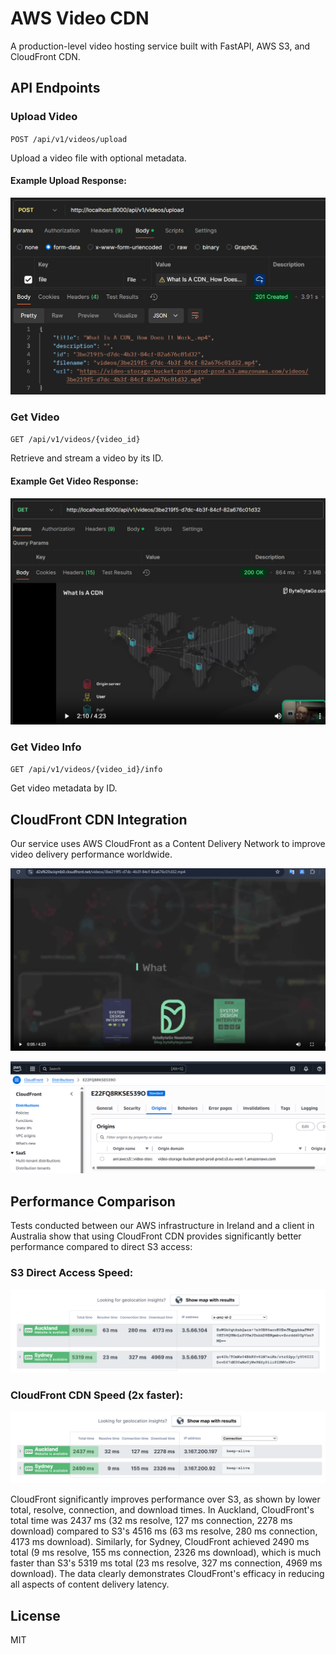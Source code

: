 # AWS Video CDN

A production-level video hosting service built with FastAPI, AWS S3, and CloudFront CDN.

## API Endpoints

### Upload Video
`POST /api/v1/videos/upload`

Upload a video file with optional metadata.

#### Example Upload Response:

![Upload Response](docs/screenshots/upload.png)

### Get Video
`GET /api/v1/videos/{video_id}`

Retrieve and stream a video by its ID.

#### Example Get Video Response:

![Get Response](docs/screenshots/get.png)

### Get Video Info
`GET /api/v1/videos/{video_id}/info`

Get video metadata by ID.

## CloudFront CDN Integration

Our service uses AWS CloudFront as a Content Delivery Network to improve video delivery performance worldwide.

![CloudFront Dashboard](docs/screenshots/cloudfront.png)

![CloudFront Configuration](docs/screenshots/cloudfront00.png)

## Performance Comparison

Tests conducted between our AWS infrastructure in Ireland and a client in Australia show that using CloudFront CDN provides significantly better performance compared to direct S3 access:

### S3 Direct Access Speed:

![S3 Speed Test](docs/screenshots/s3speed.png)

### CloudFront CDN Speed (2x faster):

![CloudFront Speed Test](docs/screenshots/cfspeed.png)

CloudFront significantly improves performance over S3, as shown by lower total, resolve, connection, and download times. In Auckland, CloudFront's total time was 2437 ms (32 ms resolve, 127 ms connection, 2278 ms download) compared to S3's 4516 ms (63 ms resolve, 280 ms connection, 4173 ms download). Similarly, for Sydney, CloudFront achieved 2490 ms total (9 ms resolve, 155 ms connection, 2326 ms download), which is much faster than S3's 5319 ms total (23 ms resolve, 327 ms connection, 4969 ms download). The data clearly demonstrates CloudFront's efficacy in reducing all aspects of content delivery latency.

## License

MIT
